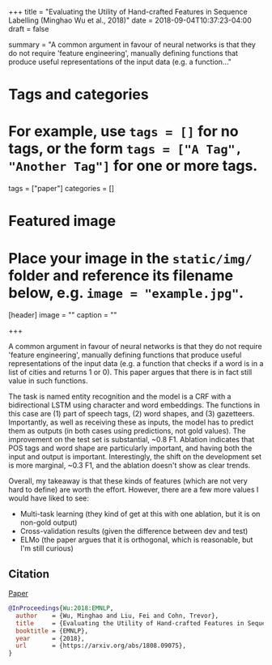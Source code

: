 +++
title = "Evaluating the Utility of Hand-crafted Features in Sequence Labelling (Minghao Wu et al., 2018)"
date = 2018-09-04T10:37:23-04:00
draft = false

summary = "A common argument in favour of neural networks is that they do not require 'feature engineering', manually defining functions that produce useful representations of the input data (e.g. a function..."

# Tags and categories
# For example, use `tags = []` for no tags, or the form `tags = ["A Tag", "Another Tag"]` for one or more tags.
tags = ["paper"]
categories = []

# Featured image
# Place your image in the `static/img/` folder and reference its filename below, e.g. `image = "example.jpg"`.
[header]
image = ""
caption = ""

+++

A common argument in favour of neural networks is that they do not require 'feature engineering', manually defining functions that produce useful representations of the input data (e.g. a function that checks if a word is in a list of cities and returns 1 or 0).
This paper argues that there is in fact still value in such functions.

The task is named entity recognition and the model is a CRF with a bidirectional LSTM using character and word embeddings.
The functions in this case are (1) part of speech tags, (2) word shapes, and (3) gazetteers.
Importantly, as well as receiving these as inputs, the model has to predict them as outputs (in both cases using predictions, not gold values).
The improvement on the test set is substantial, ~0.8 F1.
Ablation indicates that POS tags and word shape are particularly important, and having both the input and output is important.
Interestingly, the shift on the development set is more marginal, ~0.3 F1, and the ablation doesn't show as clear trends.

Overall, my takeaway is that these kinds of features (which are not very hard to define) are worth the effort.
However, there are a few more values I would have liked to see:

- Multi-task learning (they kind of get at this with one ablation, but it is on non-gold output)
- Cross-validation results (given the difference between dev and test)
- ELMo (the paper argues that it is orthogonal, which is reasonable, but I'm still curious)

## Citation

[Paper](https://arxiv.org/abs/1808.09075)

```bibtex
@InProceedings{Wu:2018:EMNLP,
  author    = {Wu, Minghao and Liu, Fei and Cohn, Trevor},
  title     = {Evaluating the Utility of Hand-crafted Features in Sequence Labelling},
  booktitle = {EMNLP},
  year      = {2018},
  url       = {https://arxiv.org/abs/1808.09075},
}
```
